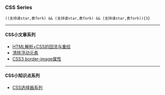 ### CSS Series

    ((支持请star,表fork) && (支持请star,表fork) && (支持请star,表fork)){3}
***
#### CSS小文章系列
+ [HTML解析+CSS的回流与重绘](https://github.com/xlshen/CSS/issues/2 "HTML解析+CSS的回流与重绘")
+ [清除浮动元素](https://github.com/xlshen/CSS/issues/1 "清除浮动元素")
+ [CSS3 border-image属性](https://github.com/xlshen/CSS/issues/3 "CSS3 border-image属性")

***

#### CSS小知识点系列
+ [CSS选择器系列](https://github.com/xlshen/CSS/blob/master/Notes/Selector/README.md "CSS选择器系列")
